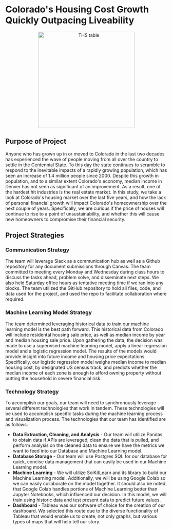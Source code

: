 # Colorado's Housing Cost Growth Quickly Outpacing Liveability

<p align='center'>
<img height='300' width'550' alt='THS table' src='https://media.consumeraffairs.com/files/cache/news/Home_prices_concept_with_money_stacks_nopparit_Getty_Images_large.jpg'>
</p>

## Purpose of Project
Anyone who has grown up in or moved to Colorado in the last two decades has experienced the wave of people moving from all over the country to settle in the Centennial State. To this day the state continues to scramble to respond to the inevitable impacts of a rapidly growing population, which has seen an increase of 1.4 million people since 2000. Despite this growth in population, and to a similar extent Colorado's economy, median income in Denver has not seen as significant of an improvement. As a result, one of the hardest hit industries is the real estate market. In this study, we take a look at Colorado's housing market over the last five years, and how the lack of personal financial growth will impact Colorado's homeownership over the next couple of years. Specifically, we are curious if the price of houses will continue to rise to a point of unsustainability, and whether this will cause new homeowners to compromise their financial security.

## Project Strategies
### Communication Strategy
The team will leverage Slack as a communication hub as well as a Github repository for any document submissions through Canvas. The team committed to meeting every Monday and Wednesday during class hours to discuss the tasks ahead, problem solve, and disseminate next steps. We also held Saturday office hours as tentative meeting time if we ran into any blocks. The team utilized the GitHub repository to hold all files, code, and data used for the project, and used the repo to facilitate collaboration where required.

### Machine Learning Model Strategy
The team determined leveraging historical data to train our machine learning model is the best path forward. This historical data from Colorado will include residental housing sale price, as well as median income by year and median housing sale price. Upon gathering the data, the decision was made to use a supervised machine learning model, apply a linear regression model and a logistic regression model. The results of the models would provide insight into future income and housing price expectations. Specifically, our logistic regression model weighs median income to median housing cost, by designated US census track, and predicts whether the median income of each zone is enough to afford owning property without putting the household in severe financial risk.

### Technology Strategy
To accomplish our goals, our team will need to synchronously leverage several different technologies that work in tandem. These technologies will be used to accomplish specific tasks during the machine learning process and visualization process. The technologies that our team has identified are as follows:
* **Data Extraction, Cleaning, and Analysis** - Our team will utilize Pandas to obtain data if APIs are leveraged, clean the data that is pulled, and perform analysis on the cleaned data to ensure we have the metrics we want to feed into our Database and Machine Learning model.
* **Database Storage** - Our team will use Postgres SQL for our database for quick, concise data management that can easily be used in our Machine Learning model.
* **Machine Learning** - We will utilize SciKitLearn and its library to build our Machine Learning model. Additionally, we will be using Google Colab so we can easily collaborate on the model together. It should also be noted, that Google Colab handles portions of Machine Learning better than Jupyter Notebooks, which influenced our decision. In this model, we will train using historic data and test present data to predict future values.
* **Dashboard** - Tableau was our software of choice for the creation of our dashboard. We selected this route due to the diverse functionality of Tableau that would enable us to create, not only graphs, but various types of maps that will help tell our story.
